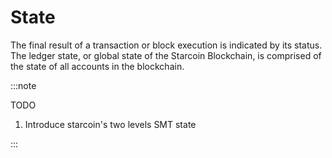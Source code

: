 # State

The final result of a transaction or block execution is indicated by its status. The ledger state, or global state of the Starcoin Blockchain, is comprised of the state of all accounts in the blockchain.

:::note

TODO

1. Introduce starcoin's two levels SMT state

:::